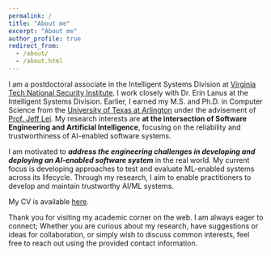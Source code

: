 ```yaml
---
permalink: /
title: "About me"
excerpt: "About me"
author_profile: true
redirect_from: 
  - /about/
  - /about.html
---
```



<!--
Hi There! I am ***Jagan***. I am postdoctoral associate at Virginia Tech. I am working with Dr.Erin Lanus and my research focuses on AI Assurance.

Earlier, I earned my PhD from the [Department of Computer Science and Engineering](http://cse.uta.edu/) at the [University of Texas at Arlington](http://www.uta.edu/uta/). My advisor is [Prof. Jeff Lei](https://mentis.uta.edu/explore/profile/yu-lei). Prior to that, I earned my *M.S. in Computer Science* from the University of Texas at Arlington in 2015, and my B.Tech degree in Information Technology in 2008. Before joining the graduate school, I was working as an Analyst Programmer from 2009 to 2012. You can find my CV [here](https://cjaganmohan.github.io/files/Simple_CV_Jagan.pdf).


## Research Interests
  * **Software Engineering for AI-enabled systems**
  * **Testing and Debugging of Machine Learning (ML) and Reinforcement Learning (RL) models**
  * **AI Assurance:** Explainability, Fairness, Generalizability
-->

I am a postdoctoral associate in the Intelligent Systems Division at [Virginia Tech National Security Institute](https://nationalsecurity.vt.edu/research/isd.html). I work closely with Dr. Erin Lanus at the Intelligent Systems Division.  Earlier, I earned my M.S. and Ph.D. in Computer Science from the [University of Texas at Arlington](http://www.uta.edu/uta/) under the advisement of [Prof. Jeff Lei](https://mentis.uta.edu/explore/profile/yu-lei). My research interests are **at the intersection of Software Engineering and Artificial Intelligence**, focusing on the reliability and trustworthiness of AI-enabled software systems.

I am motivated to ***address the engineering challenges in developing and deploying an AI‐enabled software system*** in the real world. My current focus is developing approaches to test and evaluate ML-enabled systems across its lifecycle. Through my research, I aim to enable practitioners to develop and maintain trustworthy AI/ML systems.

My CV is available [here](https://cjaganmohan.github.io/files/Latest_CV_Jagan.pdf).

Thank you for visiting my academic corner on the web. I am always eager to connect; Whether you are curious about my research, have suggestions or ideas for collaboration, or simply wish to discuss common interests, feel free to reach out using the provided contact information.

<!--
## News
**2023**
  * **May**
    * Program Committee, [AITest 2023](https://ieeeaitest.com)
  * **April**
    * Organizing Committee, [ICST 2023](https://conf.researchr.org/committee/icst-2023/icst-2023-organizing-committee)
    * Program Committee/Reviewer, ICST 2023 Poster track
  * **February**
    * Synthetic Data Generation Using Combinatorial Testing and Variational Autoencoder* accepted at IWCT 2023
  * **January**
    * Reviewer, Software Quality Journal

**2022**
  * **October 2022:**
    * Our book *AI Assurance: Towards Trustworthy, Explainable, Safe, and Ethical AI* is published by Elsevier. My contribution is *Chapter 1: An Introduction to AI Assurance* Congratulations to all the contributors, and special thanks to editors -- Dr. Feras A. Batarseh and Dr. Laura Freeman
  * **September**
    * DeepH2O: Cyber Attacks Detection in Water Distribution Systems Using Deep Learning* rejected. Thanks to the reviewers for their time and valuable feedback
  * **August**
    * DeepFarm: AI-Driven Management of Farm Production using Explainable Causality* accepted at STC 2022
    * Program Committee, [International Workshop on Assured Autonomy, Artificial Intelligence and Machine Learning](https://issre2022.github.io/workshop_waam_page.html)
    * Reviewer, [Software Technology Conference, 2022](https://www.ieee-stc.org)
  * **July**
    * Submitted a manuscript titled *DeepH2O: Cyber Attacks Detection in Water Distribution Systems Using Deep Learning* to Nature Water Journal
  * **June**
    * DeltaExplainer: A Software Debugging Approach to Generating Counterfactual Explanations* accepted at AITest 2022
    * Submitted a manuscript *DeepFarm: AI-Driven Management of Farm Production using Explainable Causality* to STC 2022
    * Along with Dr. Feras Batarseh, hosted a one-day AI Assurance workshop at [CCI CyberCamp](https://cyberinitiative.org/events-programs/2022/cybercamp-2022.html)
  * **May**
    * Submitted a manuscript titled *DeltaExplainer: A Software Debugging Approach to Generating Counterfactual Explanations* to AITest 2022 
    * Presented a 90 minute tutorial on AI Assurance at [FLAIRS 2022](https://www.flairs-35.info/tutorials)
    * Program Committee, [AITest 2022](https://ieeetests.com)
  * **April**
    * Presented a speed briefing talk at the inagural [CCI Symposium](https://cyberinitiative.org/events-programs/2022/2022-cci-symposium.html)
  * **March**
    * Tutorial on AI Assurance accepted at [FLAIRS 2022](https://www.flairs-35.info/tutorials)
  * **February**
    * A Combinatorial Approach to Fairness Testing of Machine Learning Models* accepted at IWCT 2022
  * **January**
    * Submitted a tutorial proposal to [FLAIRS 2022](https://www.flairs-35.info/tutorials)
  -->
